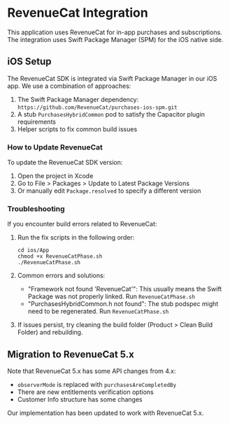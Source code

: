 
# RevenueCat Integration

This application uses RevenueCat for in-app purchases and subscriptions. The integration uses Swift Package Manager (SPM) for the iOS native side.

## iOS Setup

The RevenueCat SDK is integrated via Swift Package Manager in our iOS app. We use a combination of approaches:

1. The Swift Package Manager dependency: `https://github.com/RevenueCat/purchases-ios-spm.git`
2. A stub `PurchasesHybridCommon` pod to satisfy the Capacitor plugin requirements
3. Helper scripts to fix common build issues

### How to Update RevenueCat

To update the RevenueCat SDK version:

1. Open the project in Xcode
2. Go to File > Packages > Update to Latest Package Versions
3. Or manually edit `Package.resolved` to specify a different version

### Troubleshooting

If you encounter build errors related to RevenueCat:

1. Run the fix scripts in the following order:
   ```
   cd ios/App
   chmod +x RevenueCatPhase.sh
   ./RevenueCatPhase.sh
   ```

2. Common errors and solutions:
   - "Framework not found 'RevenueCat'": This usually means the Swift Package was not properly linked. Run `RevenueCatPhase.sh`
   - "PurchasesHybridCommon.h not found": The stub podspec might need to be regenerated. Run `RevenueCatPhase.sh`

3. If issues persist, try cleaning the build folder (Product > Clean Build Folder) and rebuilding.

## Migration to RevenueCat 5.x

Note that RevenueCat 5.x has some API changes from 4.x:

- `observerMode` is replaced with `purchasesAreCompletedBy`
- There are new entitlements verification options
- Customer Info structure has some changes

Our implementation has been updated to work with RevenueCat 5.x.
